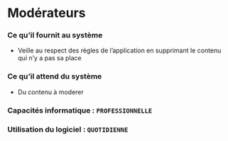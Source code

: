 # Modérateurs

### Ce qu’il fournit au système
- Veille au respect des règles de l’application en supprimant le contenu qui n’y a pas sa place

### Ce qu’il attend du système
- Du contenu à moderer

### Capacités informatique : ``` PROFESSIONNELLE ```

### Utilisation du logiciel : ``` QUOTIDIENNE ```
